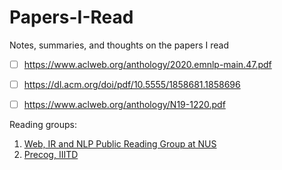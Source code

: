 # Papers-I-Read
Notes, summaries, and thoughts on the papers I read

- [ ] https://www.aclweb.org/anthology/2020.emnlp-main.47.pdf
- [ ] https://dl.acm.org/doi/pdf/10.5555/1858681.1858696
- [ ] https://www.aclweb.org/anthology/N19-1220.pdf


Reading groups:
1. [Web, IR and NLP Public Reading Group at NUS](https://wing-nus.github.io/cs6101/)
2. [Precog, IIITD](https://precog.iiitd.edu.in/brainstorm.html#spring2021)
